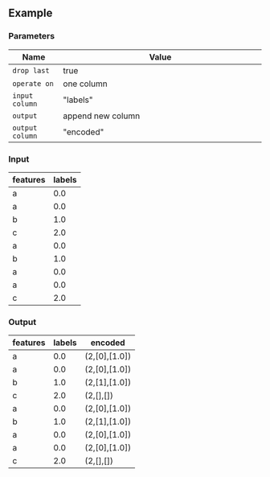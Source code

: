 ## Example

### Parameters

<table class="table">
  <thead>
    <tr>
      <th style="width:20%">Name</th>
      <th style="width:80%">Value</th>
    </tr>
  </thead>
  <tbody>
  <tr>
    <td><code>drop last</code></td>
    <td>true</td>
  </tr>
  <tr>
    <td><code>operate on</code></td>
    <td>one column</td>
  </tr>
  <tr>
    <td><code>input column</code></td>
    <td>"labels"</td>
  </tr>
  <tr>
    <td><code>output</code></td>
    <td>append new column</td>
  </tr>
  <tr>
    <td><code>output column</code></td>
    <td>"encoded"</td>
  </tr>
  </tbody>
</table>

### Input

<table class="table">
  <thead>
    <tr>
      <th>features</th>
      <th>labels</th>
    </tr>
  </thead>
  <tbody>
    <tr>
      <td>a</td>
      <td>0.0</td>
    </tr>
    <tr>
      <td>a</td>
      <td>0.0</td>
    </tr>
    <tr>
      <td>b</td>
      <td>1.0</td>
    </tr>
    <tr>
      <td>c</td>
      <td>2.0</td>
    </tr>
    <tr>
      <td>a</td>
      <td>0.0</td>
    </tr>
    <tr>
      <td>b</td>
      <td>1.0</td>
    </tr>
    <tr>
      <td>a</td>
      <td>0.0</td>
    </tr>
    <tr>
      <td>a</td>
      <td>0.0</td>
    </tr>
    <tr>
      <td>c</td>
      <td>2.0</td>
    </tr>
  </tbody>
</table>

### Output

<table class="table">
  <thead>
    <tr>
      <th>features</th>
      <th>labels</th>
      <th>encoded</th>
    </tr>
  </thead>
  <tbody>
    <tr>
      <td>a</td>
      <td>0.0</td>
      <td>(2,[0],[1.0])</td>
    </tr>
    <tr>
      <td>a</td>
      <td>0.0</td>
      <td>(2,[0],[1.0])</td>
    </tr>
    <tr>
      <td>b</td>
      <td>1.0</td>
      <td>(2,[1],[1.0])</td>
    </tr>
    <tr>
      <td>c</td>
      <td>2.0</td>
      <td>(2,[],[])</td>
    </tr>
    <tr>
      <td>a</td>
      <td>0.0</td>
      <td>(2,[0],[1.0])</td>
    </tr>
    <tr>
      <td>b</td>
      <td>1.0</td>
      <td>(2,[1],[1.0])</td>
    </tr>
    <tr>
      <td>a</td>
      <td>0.0</td>
      <td>(2,[0],[1.0])</td>
    </tr>
    <tr>
      <td>a</td>
      <td>0.0</td>
      <td>(2,[0],[1.0])</td>
    </tr>
    <tr>
      <td>c</td>
      <td>2.0</td>
      <td>(2,[],[])</td>
    </tr>
  </tbody>
</table>
      
